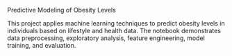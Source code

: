 Predictive Modeling of Obesity Levels

This project applies machine learning techniques to predict obesity levels in individuals based on lifestyle and health data.
The notebook demonstrates data preprocessing, exploratory analysis, feature engineering, model training, and evaluation.
